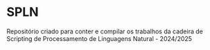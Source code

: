 # SPLN
Repositório criado para conter e compilar os trabalhos da cadeira de Scripting de Processamento de Linguagens Natural - 2024/2025
